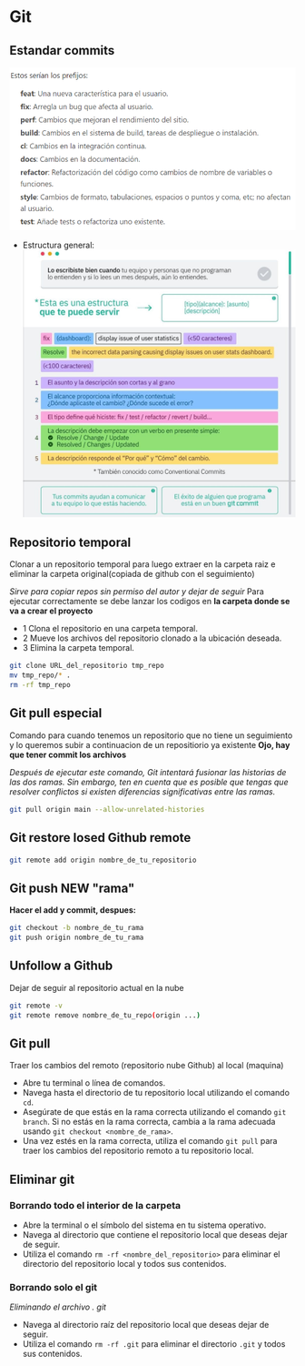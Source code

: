 # Git
## Estandar commits
![commits-standard.png](../../img/tips/commits-standard.png "commits-standard.png")
- Estructura general:
![commits-structure.jpg](../../img/tips/commits-structure.jpg)

## Repositorio temporal
Clonar a un repositorio temporal para luego extraer en la carpeta raiz e eliminar la carpeta original(copiada de github con el seguimiento)

_Sirve para copiar repos sin permiso del autor y dejar de seguir_ Para ejecutar correctamente se debe lanzar los codigos en **la carpeta donde se va a crear el proyecto**
- 1 Clona el repositorio en una carpeta temporal.
- 2 Mueve los archivos del repositorio clonado a la ubicación deseada.
- 3 Elimina la carpeta temporal.

```bash
git clone URL_del_repositorio tmp_repo
mv tmp_repo/* .
rm -rf tmp_repo
```

## Git pull especial
Comando para cuando tenemos un repositorio que no tiene un seguimiento y lo queremos subir a continuacion de un repositiorio ya existente
**Ojo, hay que tener commit los archivos**

_Después de ejecutar este comando, Git intentará fusionar las historias de las dos ramas. Sin embargo, ten en cuenta que es posible que tengas que resolver conflictos si existen diferencias significativas entre las ramas._
```bash
git pull origin main --allow-unrelated-histories
```

## Git restore losed Github remote

```bash
git remote add origin nombre_de_tu_repositorio
```

## Git push NEW "rama"
**Hacer el add y commit, despues:**
```bash
git checkout -b nombre_de_tu_rama
git push origin nombre_de_tu_rama
```

## Unfollow a Github
Dejar de seguir al repositorio actual en la nube
```bash
git remote -v
git remote remove nombre_de_tu_repo(origin ...)
```

## Git pull
Traer los cambios del remoto (repositorio nube Github) al local (maquina)

- Abre tu terminal o línea de comandos.
- Navega hasta el directorio de tu repositorio local utilizando el comando `cd`.
- Asegúrate de que estás en la rama correcta utilizando el comando `git branch`. Si no estás en la rama correcta, cambia a la rama adecuada usando `git checkout <nombre_de_rama>`.
- Una vez estés en la rama correcta, utiliza el comando `git pull` para traer los cambios del repositorio remoto a tu repositorio local.

## Eliminar git
### Borrando todo el interior de la carpeta
- Abre la terminal o el símbolo del sistema en tu sistema operativo.
- Navega al directorio que contiene el repositorio local que deseas dejar de seguir.
- Utiliza el comando `rm -rf <nombre_del_repositorio>` para eliminar el directorio del repositorio local y todos sus contenidos.

### Borrando solo el git
_Eliminando el archivo . git_

- Navega al directorio raíz del repositorio local que deseas dejar de seguir.
- Utiliza el comando `rm -rf .git` para eliminar el directorio `.git` y todos sus contenidos.